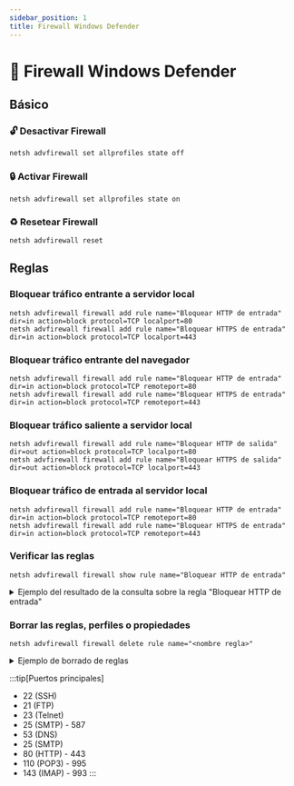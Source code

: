```yaml
---
sidebar_position: 1
title: Firewall Windows Defender
---
```

# :dart: Firewall Windows Defender

## Básico
### :unlock: Desactivar Firewall
```batch
netsh advfirewall set allprofiles state off
```
### :lock: Activar Firewall
```batch
netsh advfirewall set allprofiles state on
```
### :recycle: Resetear Firewall
```batch
netsh advfirewall reset
```
## Reglas
### Bloquear tráfico entrante a servidor local
```batch
netsh advfirewall firewall add rule name="Bloquear HTTP de entrada" dir=in action=block protocol=TCP localport=80
netsh advfirewall firewall add rule name="Bloquear HTTPS de entrada" dir=in action=block protocol=TCP localport=443
```

### Bloquear tráfico entrante del navegador
```batch
netsh advfirewall firewall add rule name="Bloquear HTTP de entrada" dir=in action=block protocol=TCP remoteport=80
netsh advfirewall firewall add rule name="Bloquear HTTPS de entrada" dir=in action=block protocol=TCP remoteport=443
```

### Bloquear tráfico saliente a servidor local
```batch
netsh advfirewall firewall add rule name="Bloquear HTTP de salida" dir=out action=block protocol=TCP localport=80
netsh advfirewall firewall add rule name="Bloquear HTTPS de salida" dir=out action=block protocol=TCP localport=443
```

### Bloquear tráfico de entrada al servidor local
```batch
netsh advfirewall firewall add rule name="Bloquear HTTP de entrada" dir=in action=block protocol=TCP remoteport=80
netsh advfirewall firewall add rule name="Bloquear HTTPS de entrada" dir=in action=block protocol=TCP remoteport=443
```



### Verificar las reglas
```batch
netsh advfirewall firewall show rule name="Bloquear HTTP de entrada"
```
<details>
<summary>
Ejemplo del resultado de la consulta sobre la regla "Bloquear HTTP de entrada"
</summary>

```batch

Nombre de regla:                      Bloquear HTTP de entrada
----------------------------------------------------------------------
Habilitada:                           Sí
Dirección:                            Fuera
Perfiles:                             Dominio,Privada,Pública
Agrupamiento:
LocalIP:                              Cualquiera
RemoteIP:                             Cualquiera
Protocolo:                            TCP
LocalPort:                            Cualquiera
RemotePort:                           80
Cruce seguro del perímetro:          No
Acción:                               Bloquear

Nombre de regla:                      Bloquear HTTP de entrada
----------------------------------------------------------------------
Habilitada:                           Sí
Dirección:                            Dentro
Perfiles:                             Dominio,Privada,Pública
Agrupamiento:
LocalIP:                              Cualquiera
RemoteIP:                             Cualquiera
Protocolo:                            TCP
LocalPort:                            Cualquiera
RemotePort:                           80
Cruce seguro del perímetro:          No
Acción:                               Bloquear

Nombre de regla:                      Bloquear HTTP de entrada
----------------------------------------------------------------------
Habilitada:                           Sí
Dirección:                            Dentro
Perfiles:                             Dominio,Privada,Pública
Agrupamiento:
LocalIP:                              Cualquiera
RemoteIP:                             Cualquiera
Protocolo:                            TCP
LocalPort:                            80
RemotePort:                           Cualquiera
Cruce seguro del perímetro:          No
Acción:                               Bloquear
Aceptar
```

</details>

### Borrar las reglas, perfiles o propiedades
```batch
netsh advfirewall firewall delete rule name="<nombre regla>"
```

<details>
<summary>
Ejemplo de borrado de reglas
</summary>

```batch
netsh advfirewall firewall delete rule name="Bloquear HTTP de entrada"

Se eliminaron 3 reglas.
Aceptar
```
</details>

:::tip[Puertos principales]
- 22 (SSH)
- 21 (FTP)
- 23 (Telnet)
- 25 (SMTP) - 587 
- 53 (DNS)
- 25 (SMTP)
- 80 (HTTP) - 443
- 110 (POP3) - 995
- 143 (IMAP) - 993
:::

